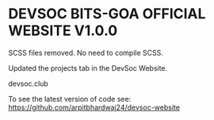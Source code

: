 # DEVSOC BITS-GOA OFFICIAL WEBSITE V1.0.0

SCSS files removed. No need to compile SCSS.


Updated the projects tab in the DevSoc Website.

devsoc.club

To see the latest version of code see: https://github.com/arpitbhardwaj24/devsoc-website
